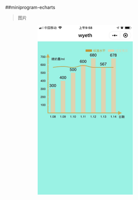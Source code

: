 ##miniprogram-echarts
>图片
<div align=center><img src="https://github.com/ExtJSFantasy/miniprogram-echarts/raw/master/images/show.jpeg" width="300"><div>